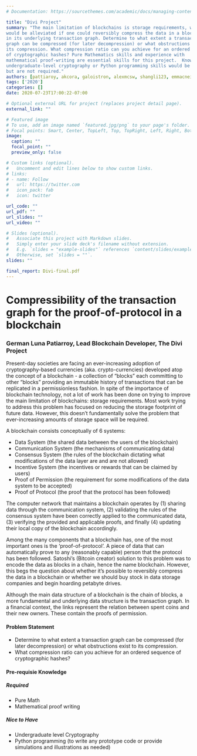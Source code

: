 ```yaml
---
# Documentation: https://sourcethemes.com/academic/docs/managing-content/

title: "Divi Project"
summary: "The main limitation of blockchains is storage requirements, which
would be alleviated if one could reversibly compress the data in a blockchain or
in its underlying transaction graph. Determine to what extent a transaction
graph can be compressed (for later decompression) or what obstructions exist to
its compression. What compression ratio can you achieve for an ordered sequence
of cryptographic hashes? Pure Mathematics skills and experience with
mathematical proof-writing are essential skills for this project.  Knowledge of
undergraduate-level cryptography or Python programming skills would be assets,
but are not required."
authors: [pattiaroy, akcora, galoistron, alexmcsw, shangli123, emmacneil]
tags: ['2020']
categories: []
date: 2020-07-23T17:00:22-07:00

# Optional external URL for project (replaces project detail page).
external_link: ""

# Featured image
# To use, add an image named `featured.jpg/png` to your page's folder.
# Focal points: Smart, Center, TopLeft, Top, TopRight, Left, Right, BottomLeft, Bottom, BottomRight.
image:
  caption: ""
  focal_point: ""
  preview_only: false

# Custom links (optional).
#   Uncomment and edit lines below to show custom links.
# links:
# - name: Follow
#   url: https://twitter.com
#   icon_pack: fab
#   icon: twitter

url_code: ""
url_pdf: ""
url_slides: ""
url_video: ""

# Slides (optional).
#   Associate this project with Markdown slides.
#   Simply enter your slide deck's filename without extension.
#   E.g. `slides = "example-slides"` references `content/slides/example-slides.md`.
#   Otherwise, set `slides = ""`.
slides: ""

final_report: Divi-final.pdf
---
```


# Compressibility of the transaction graph for the proof-of-protocol in a blockchain

### German Luna Patiarroy, Lead Blockchain Developer, The Divi Project

Present-day societies are facing an ever-increasing adoption of
cryptography-based currencies (aka. crypto-currencies) developed atop the
concept of a blockchain - a collection of “blocks” each committing to other
“blocks” providing an immutable history of transactions that can be replicated
in a permissionless fashion. In spite of the importance of blockchain
technology, not a lot of work has been done on trying to improve the main
limitation of blockchains: storage requirements. Most work trying to address
this problem has focused on reducing the storage footprint of future data.
However, this doesn’t fundamentally solve the problem that ever-increasing
amounts of storage space will be required.

A blockchain consists conceptually of 6 systems:
* Data System (the shared data between the users of the blockchain)
* Communication System (the mechanisms of communicating data)
* Consensus System (the rules of the blockchain dictating what modifications of
  the data layer are and are not allowed)
* Incentive System (the incentives or rewards that can be claimed by users)
* Proof of Permission (the requirement for some modifications of the data system
  to be accepted)
* Proof of Protocol (the proof that the protocol has been followed)

The computer network that maintains a blockchain operates by (1) sharing data
through the communication system, (2) validating the rules of the consensus
system have been correctly applied to the communicated data, (3) verifying the
provided and applicable proofs, and finally (4) updating their local copy of the
blockchain accordingly.

Among the many components that a blockchain has, one of the most important ones
is the ‘proof-of-protocol’. A piece of data that can automatically prove to any
(reasonably capable) person that the protocol has been followed. Satoshi’s
(Bitcoin creator) solution to this problem was to encode the data as blocks in a
chain, hence the name blockchain.  However, this begs the question about whether
it’s possible to reversibly compress the data in a blockchain or whether we
should buy stock in data storage companies and begin hoarding petabyte drives.

Although the main data structure of a blockchain is the chain of blocks, a more
fundamental and underlying data structure is the transaction graph. In a
financial context, the links represent the relation between spent coins and
their new owners.  These contain the proofs of permission.

#### Problem Statement
* Determine to what extent a transaction graph can be compressed (for later
  decompression) or what obstructions exist to its compression.
* What compression ratio can you achieve for an ordered sequence of
  cryptographic hashes?

#### Pre-requisie Knowledge
##### Required
* Pure Math
* Mathematical proof writing
##### Nice to Have
* Undergraduate level Cryptography
* Python programming (to write any prototype code or provide simulations and
  illustrations as needed)
